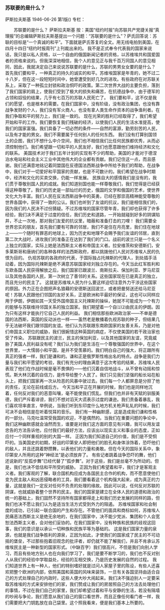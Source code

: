 ### 苏联要的是什么？
萨斯拉夫斯基
1946-06-26
第1版()
专栏：

　　苏联要的是什么？
    萨斯拉夫斯基
    按：美国“纽约时报”向苏联共产党捷关报“真理报”的总编辑萨斯拉夫斯基提出一个问题：“苏联要的是什么”？萨氏回答说：苏联的目标是“一个真诚的和平”。下面就是萨氏答复的全文。用无线电拍到美国，在四月十四日“纽约时报周刊”上刊裁出来的。
    我不是正式奉令代表我的国家来说话，我只是以私人资格，以一个自由的俄国新闻记者的资格，以苏维埃共和国爱国者的资格来说的。但我深深地相信，我个人的意见正与我千百万同国人的意见相同，因此，我就决定自己来说说苏联要的是什么，苏联的男男女女要的是什么？
    首先我们要和平，一种真正的持久的诚实的和平。苏维埃国家是年青的，她不过二十八岁，但在这一段短短时间中，她曾遭受到好几次的进攻。有些政府在对苏联关系上，采取了一种孤立封锁和政治恫吓的政策。第二次世界大战的主要负担，落到了我们国家的肩上，使我们受到了极大的损失和痛苦，在抗德战争中，由于德军的占领和奴役的结果，几乎有七百万的苏联人民死亡了。
    我们要和平，这不仅是我们的愿望，也是根本的需要。在我们国家中，没有阶级，没有政治集团，也没有靠战争发财的个人，我们没有军火商人，也没有拿人类生命作资本的战争渔利者。在我们争取和平的努力上，我们是一致的。
    现在光荣的胜利已经取得了，我们希望开始和平的工作。我们要恢复我们残破的经济，以使我们人民的生活水准提高，使我们的国家富强。我们具备了一切必然的条件——自然的富源，勤劳刻苦的人民，以及有才能的男女。我们不需要属于任何别人的任何东西。
    我们没有打算别国领土的企图，我们不想什么中介空间，我们也不相信我们比任何民族都优秀，从而必须控制他们。我们希望跟一切和平的人民友好，我们也愿意跟他们维持经济和文化的联系。
    美国技术对于我们五年计划的实现有不少的帮助，美国的才能对于德涅泊水电站和社会主义工业中其他伟大的企业都有贡献。我们记住这一点，而且感谢。我们还满意地铭记着同盟国在反德国法西斯战争中所给予我们的帮助，在战争中，我们对于一切爱好和平国家的贡献，也是不可数计的。我们希望在战争时期中，经济和文化的买卖交换，仍能一样发展。
    民族自大的感情我们是没有的，我们贯于尊敬别国人民的成就。我们知道别国也能一样尊敬我们，我们觉得是已经获得这种尊敬了。我们的历史是一部灿烂的历史，俄国的文学和俄国的艺术，使世界文化大为丰富。我们人民在反法西斯战争中的英勇，已经在那崇高精神能受尊敬的世界各国中，获得了一致的公认。我们也听到了友谊的抗议，我们是相信我们的，因为我们的人民决不过份猜疑。不过苏维埃的国家尽管年青，我们却也获得了许多经验，我们决不满足于过度的信任，我们历史和道路，一开始就碰到好多的阴谋陷井，不止一次地，那对我们友爱的抗议里，暗蔽和准备打击的刀哩！
    我们需要全世界忠实的朋友，首先我们要有可靠的邻居，我们不是住在月亮里，我们住在地球上——一个随时有罪恶的地球上，因为历史和地理不会赐予我们友谊的邻居，直到第二次大战时，进攻我们的准备正在达到了我们的门口。战前的波兰只是一个名义上独立的国家，实际上她是法西斯主义者和帝国主义者。拉安维茨和安德斯们，安多莱斯哥和唐纳们的各种各样的法西斯政府，都以挑拨他们人民对苏维埃人民的仇恨为目的。
    仇视苏联的各政府的代表，于国际独占托辣斯的代理人，到处插手活动着，因为国际托辣斯是绝不满意苏联国家经刘独立存在的。今天当此红军胜利和东欧各国人民获得解放之后，我们国家已跟波兰、南斯拉夫、保加利亚、罗马尼亚以及其他各国的人民，第一次树立了善邻的关系。这些国家现在已是真正的独立，而且充分的民主了。
    这就是苏维埃人民为什么要这样迫切注意外力干涉这些国家的原因。外力正在企图把声名狼藉的安德斯送回波兰，或者把曼努送还给马尼亚呢！苏联人民跟他们邻国的友好关系，正是欧洲和平最好的保证，这也可以同样应用于伊朗，伊朗如其一天受外国帝国主义托辣斯的操纵，她就不可能成为一个有力的能够与苏联维持邻国关系的独立国家。我们期望着一个自⑴⑵由民主的伊朗。因为只有这样才能执行它自己人民的利益。
    我们相信那些欧洲政治家——不单是德国的法西斯，英国的反动派也一样——虽然老是散播着仇视苏联的种子，但结果几乎无法破坏我们跟邻国的友谊。他们认为苏联跟东南欧国家的友善关系，乃是对他们帝国主义职位的威胁，我们很婉惜这种英国的病症，不仅使美国的若干政治家也受了传染。
    苏联跟民主的波兰，民主的保加利亚，以及其他国家的友谊，究竟威胁了美国人民利益没有呢？我们认为我们是生活在一个尊敬强国的世界中，在这个世界里，一大懦弱小和平国，是并不受羡慕的。我们明白自己的强大，将正跟所有真正的强者一样，我们是谦和的。谦和正是俄罗斯性格出名的特点。战争是我们力量与我们和平愿望的考验，我们有充分的理由满意于这次考验的结果，苏维埃人民表现了他们在作战时候是毫不畏惧的——他们沉着自信地战斗，从不曾有动摇和惊慌。斯大林沉着的自信力，是传导给整个人民了。我们只见我们坚强的船长站在船头上，把我们国家再一次从险恶的风暴中驶过去。我们每一个人都屏息是分担了他的责任，无论在前线或后方。
    今天当和平正在开展的时候，我们也是同样地沉着，任何反对我们的恶意叫嚷，毫不能使我们慌乱。但我们也并非有天赋的驯服美德，我们严斥着诽谤，我们不想对滔天大谎表示过度的谦逊。我们责备着暴乱，我们喜欢坦率直言，举例说，当我们听到东印度什么地方机关枪声轧轧的时候，我们可决不会相信是在听着悦耳的音乐。
    我们有一种幽默感，这是造成我们谦和性格的一部分。马克吐温常受我国的欢迎，不是偶然的。当我们在重要问题的争论中，我们这种幽默感就会油然而生，谁要是对我们这方面的意见有兴趣，我可以用友谊忠告的方法告诉他，应付我们的最好方法，应该出以现实主义和事业的态度，正如应付一个同样重视的别的大国一样。
    正因为我们知道自己的价值，我们是不受恫吓的。当美国史的初期，好战的印第安人即把他们的脸孔和身体涂饰着，恐吓他们的敌人，并且还跳着野攒舞，以表他们的力量和勇敢。但在今天的国际关系中，象印第安人所用的这种“神经法”是必须放弃了。
    有些记者跳着战争恐吓的舞，他们还说新的“反孤步舞”已经代替了“孤步舞”。对于这些，我们是丝毫不为所动的。但是，我们也决不低估和平所受的威胁。
    正因为我们希望着和平，我们才是客观主义者。我们客观的了解，联合国机构应成为各国民主合作的机构，而不愿意使他们变为民主敌人和凶恶侵略者的工具，我们要看着这个机构强大起来，成为真正的力量，这就是我们一定反对任何不负责的处理的缘故。因此可以说，任何反对苏联的阴谋，也就威胁着整个世界的民主。我们的国家是建立在全体人民的道德和政治的统一的基础上，我们固然不坚持所有国家都得走上和我们历史发展的同样的路，但我们也决不愿让我们认为是适当生活方式受到外力的阻遏。
    苏维埃国家和社会制度的成功，已引起一联合国的产生和存在。不管他们的面具和商标如何，苏维埃人民痛恶法西斯主义是绝无余地的，在我们国家中，决不能少党派、集团和个人会宽恕法西斯主义者，会对他们妥协的。在我们国家中，没有种族和民族的歧视这回事，我们的意识是以承认一切种族和民族平等为基础的。
    这是我们国家力量的泉源，也就是我们战争胜利的源泉，正因为如此，才使我们的国家成了民主的不可动摇的堡垒，不过那些抱着旧观念的批评者，却仍就不能了解我们，并且不肯承认苏维埃民主是一种新型的国家形式。（中缺百字）我们很高兴，不但是我们向别人学习，而且有些地方别人也在向我们学习了，我们是要不断学习的，我们也不反对别人从我们的经验中学取益处，经验的互相交换，乃是历史发展的自然的过程。
    我们知道世界上有一种人，他们的特别嗜好就是过问人家屋子里的陈设，有些人还喜欢把整个欧洲的内部，依照美国和英国的风味来装饰，一旦有关各国坚持由适合自己的方式处理自己的内政时，这些人便大吵大闹起来。我们决不强迫别人一定要采取苏维埃的方式来安排他们的家，我们赞成让我们的房居照自己的方法去处理他们的事情，不过在我们自己的家里，我们却希望过着和平与安静的生活，若没有隔墙的吵闹与争论，我们愿意从我们自己的窗口看世界，而且正像任何看门者一样，我们需要把大门钥匙放在自己袋里。这个照我看来，便是我们基本上所要的。
